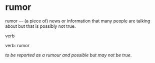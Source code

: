 # rumor
rumor — (a piece of) news or information that many people are talking about but that is possibly not true. 

verb

verb: rumor

_to be reported as a rumour and possible but may not be true_. 
